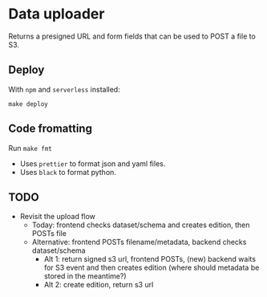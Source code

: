 # Data uploader

Returns a presigned URL and form fields that can be used to POST a file to S3.

## Deploy

With `npm` and `serverless` installed:

`make deploy`

## Code fromatting

Run `make fmt`

 - Uses `prettier` to format json and yaml files.
 - Uses `black` to format python.

## TODO

 - Revisit the upload flow
   - Today: frontend checks dataset/schema and creates edition, then POSTs file
   - Alternative: frontend POSTs filename/metadata, backend checks dataset/schema
     - Alt 1: return signed s3 url, frontend POSTs, (new) backend waits for S3 event and then creates edition (where should metadata be stored in the meantime?)
     - Alt 2: create edition, return s3 url
